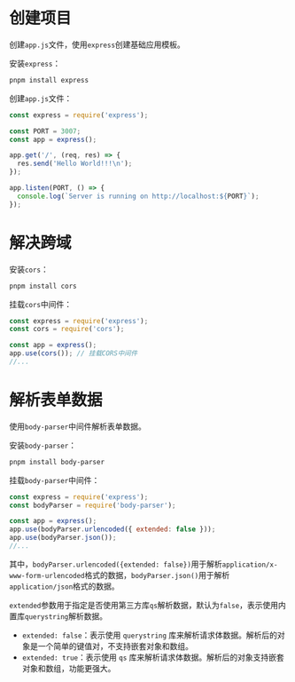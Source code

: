 # 创建项目

创建`app.js`文件，使用`express`创建基础应用模板。

安装`express`：

```bash
pnpm install express
```

创建`app.js`文件：

```javascript
const express = require('express');

const PORT = 3007;
const app = express();

app.get('/', (req, res) => {
  res.send('Hello World!!!\n');
});

app.listen(PORT, () => {
  console.log(`Server is running on http://localhost:${PORT}`);
});
```

# 解决跨域

安装`cors`：

```bash
pnpm install cors
```

挂载`cors`中间件：

```javascript
const express = require('express');
const cors = require('cors');

const app = express();
app.use(cors()); // 挂载CORS中间件
//...
```

# 解析表单数据

使用`body-parser`中间件解析表单数据。

安装`body-parser`：

```bash
pnpm install body-parser
```

挂载`body-parser`中间件：

```javascript
const express = require('express');
const bodyParser = require('body-parser');

const app = express();
app.use(bodyParser.urlencoded({ extended: false }));
app.use(bodyParser.json());
//...
```

其中，`bodyParser.urlencoded({extended: false})`用于解析`application/x-www-form-urlencoded`格式的数据，`bodyParser.json()`用于解析`application/json`格式的数据。

`extended`参数用于指定是否使用第三方库`qs`解析数据，默认为`false`，表示使用内置库`querystring`解析数据。

- `extended: false`：表示使用 `querystring` 库来解析请求体数据。解析后的对象是一个简单的键值对，不支持嵌套对象和数组。
- `extended: true`：表示使用 `qs` 库来解析请求体数据。解析后的对象支持嵌套对象和数组，功能更强大。
